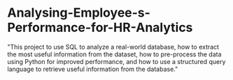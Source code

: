 # Analysing-Employee-s-Performance-for-HR-Analytics
"This project to use SQL to analyze a real-world database, how to extract the most useful information from the dataset, how to pre-process the data using Python for improved performance, and how to use a structured query language to retrieve useful information from the database."

